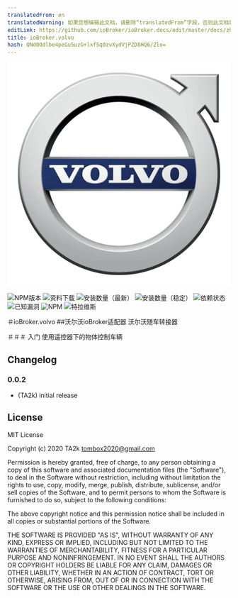 ```yaml
---
translatedFrom: en
translatedWarning: 如果您想编辑此文档，请删除“translatedFrom”字段，否则此文档将再次自动翻译
editLink: https://github.com/ioBroker/ioBroker.docs/edit/master/docs/zh-cn/adapterref/iobroker.volvo/README.md
title: ioBroker.volvo
hash: QNd0Odlbe4peGu5uzG+lxf5q0zvXydVjPZD8HQ6/Zlo=
---
```

![商标](../../../en/adapterref/iobroker.volvo/admin/volvo.png)

![NPM版本](http://img.shields.io/npm/v/iobroker.volvo.svg)
![资料下载](https://img.shields.io/npm/dm/iobroker.volvo.svg)
![安装数量（最新）](http://iobroker.live/badges/volvo-installed.svg)
![安装数量（稳定）](http://iobroker.live/badges/volvo-stable.svg)
![依赖状态](https://img.shields.io/david/TA2k/iobroker.volvo.svg)
![已知漏洞](https://snyk.io/test/github/TA2k/ioBroker.volvo/badge.svg)
![NPM](https://nodei.co/npm/iobroker.volvo.png?downloads=true)
![特拉维斯](http://img.shields.io/travis/TA2k/ioBroker.volvo/master.svg)

＃ioBroker.volvo
##沃尔沃ioBroker适配器
沃尔沃随车转接器

＃＃＃ 入门
使用遥控器下的物体控制车辆

## Changelog

### 0.0.2

* (TA2k) initial release

## License

MIT License

Copyright (c) 2020 TA2k <tombox2020@gmail.com>

Permission is hereby granted, free of charge, to any person obtaining a copy
of this software and associated documentation files (the "Software"), to deal
in the Software without restriction, including without limitation the rights
to use, copy, modify, merge, publish, distribute, sublicense, and/or sell
copies of the Software, and to permit persons to whom the Software is
furnished to do so, subject to the following conditions:

The above copyright notice and this permission notice shall be included in all
copies or substantial portions of the Software.

THE SOFTWARE IS PROVIDED "AS IS", WITHOUT WARRANTY OF ANY KIND, EXPRESS OR
IMPLIED, INCLUDING BUT NOT LIMITED TO THE WARRANTIES OF MERCHANTABILITY,
FITNESS FOR A PARTICULAR PURPOSE AND NONINFRINGEMENT. IN NO EVENT SHALL THE
AUTHORS OR COPYRIGHT HOLDERS BE LIABLE FOR ANY CLAIM, DAMAGES OR OTHER
LIABILITY, WHETHER IN AN ACTION OF CONTRACT, TORT OR OTHERWISE, ARISING FROM,
OUT OF OR IN CONNECTION WITH THE SOFTWARE OR THE USE OR OTHER DEALINGS IN THE
SOFTWARE.